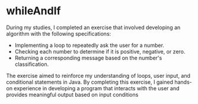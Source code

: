 # whileAndIf

During my studies, I completed an exercise that involved developing an algorithm with the following specifications:

 - Implementing a loop to repeatedly ask the user for a number.
 - Checking each number to determine if it is positive, negative, or zero.
 - Returning a corresponding message based on the number's classification.

The exercise aimed to reinforce my understanding of loops, user input, and conditional statements in Java. By completing this exercise, I gained hands-on experience in developing a program that interacts with the user and provides meaningful output based on input conditions
